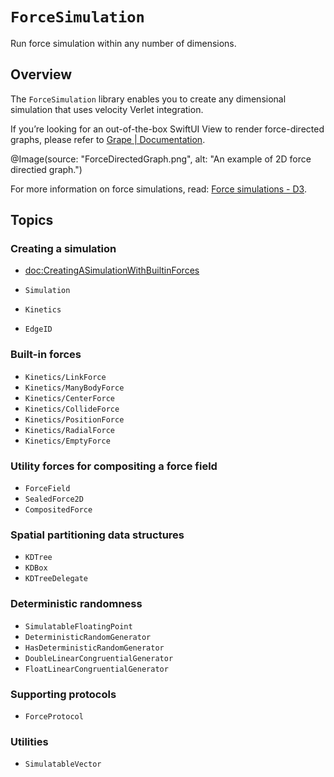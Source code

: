 # ``ForceSimulation``

Run force simulation within any number of dimensions.

## Overview

The `ForceSimulation` library enables you to create any dimensional simulation that uses velocity Verlet integration.

If you’re looking for an out-of-the-box SwiftUI View to render force-directed graphs, please refer to [Grape | Documentation](/Grape/Grape/documentation/grape/).



@Image(source: "ForceDirectedGraph.png", alt: "An example of 2D force directied graph.")


For more information on force simulations, read: [Force simulations - D3](https://d3js.org/d3-force/simulation). 


## Topics

### Creating a simulation

* <doc:CreatingASimulationWithBuiltinForces>

* ``Simulation``
* ``Kinetics``
* ``EdgeID``

### Built-in forces

* ``Kinetics/LinkForce``
* ``Kinetics/ManyBodyForce``
* ``Kinetics/CenterForce``
* ``Kinetics/CollideForce``
* ``Kinetics/PositionForce``
* ``Kinetics/RadialForce``
* ``Kinetics/EmptyForce``

### Utility forces for compositing a force field

* ``ForceField``
* ``SealedForce2D``
* ``CompositedForce``



### Spatial partitioning data structures

- ``KDTree``
- ``KDBox``
- ``KDTreeDelegate``

### Deterministic randomness


- ``SimulatableFloatingPoint``
- ``DeterministicRandomGenerator``
- ``HasDeterministicRandomGenerator``
- ``DoubleLinearCongruentialGenerator``
- ``FloatLinearCongruentialGenerator``


### Supporting protocols

- ``ForceProtocol``

### Utilities

- ``SimulatableVector``

